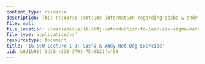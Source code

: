 ```yaml
---
content_type: resource
description: This resource contains information regarding sasha & andy hot dog exercise.
file: null
file_location: /coursemedia/16-660j-introduction-to-lean-six-sigma-methods-january-iap-2012/b0d1b9825d35e230279875a6b23fc498_MIT16_660JIAP12_1-3exer.pdf
file_type: application/pdf
resourcetype: Document
title: '16.660 Lecture 1-3: Sasha & Andy Hot Dog Exercise'
uid: b0d1b982-5d35-e230-2798-75a6b23fc498
---
```

